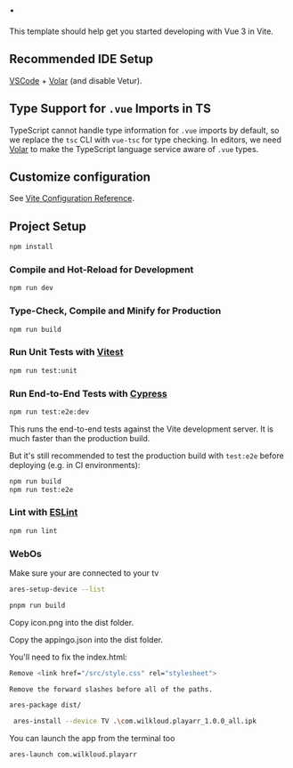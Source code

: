 # .

This template should help get you started developing with Vue 3 in Vite.

## Recommended IDE Setup

[VSCode](https://code.visualstudio.com/) + [Volar](https://marketplace.visualstudio.com/items?itemName=Vue.volar) (and disable Vetur).

## Type Support for `.vue` Imports in TS

TypeScript cannot handle type information for `.vue` imports by default, so we replace the `tsc` CLI with `vue-tsc` for type checking. In editors, we need [Volar](https://marketplace.visualstudio.com/items?itemName=Vue.volar) to make the TypeScript language service aware of `.vue` types.

## Customize configuration

See [Vite Configuration Reference](https://vite.dev/config/).

## Project Setup

```sh
npm install
```

### Compile and Hot-Reload for Development

```sh
npm run dev
```

### Type-Check, Compile and Minify for Production

```sh
npm run build
```

### Run Unit Tests with [Vitest](https://vitest.dev/)

```sh
npm run test:unit
```

### Run End-to-End Tests with [Cypress](https://www.cypress.io/)

```sh
npm run test:e2e:dev
```

This runs the end-to-end tests against the Vite development server.
It is much faster than the production build.

But it's still recommended to test the production build with `test:e2e` before deploying (e.g. in CI environments):

```sh
npm run build
npm run test:e2e
```

### Lint with [ESLint](https://eslint.org/)

```sh
npm run lint
```

### WebOs

Make sure your are connected to your tv

```sh
ares-setup-device --list
```

```sh
pnpm run build
```

Copy icon.png into the dist folder.

Copy the appingo.json into the dist folder.

You'll need to fix the index.html:


```sh
Remove <link href="/src/style.css" rel="stylesheet">
```
```sh
Remove the forward slashes before all of the paths.
```
```sh
ares-package dist/
```
```sh
 ares-install --device TV .\com.wilkloud.playarr_1.0.0_all.ipk
```
You can launch the app from the terminal too
```sh
ares-launch com.wilkloud.playarr
```